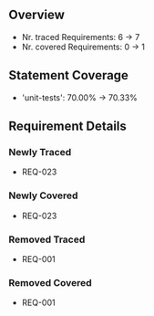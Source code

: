 ## Overview
- Nr. traced Requirements: 6 -> 7
- Nr. covered Requirements: 0 -> 1

## Statement Coverage
- 'unit-tests': 70.00% -> 70.33%

## Requirement Details
### Newly Traced
- REQ-023

### Newly Covered
- REQ-023

### Removed Traced
- REQ-001

### Removed Covered
- REQ-001
